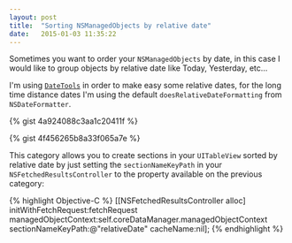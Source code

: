 ```yaml
---
layout: post
title:  "Sorting NSManagedObjects by relative date"
date:   2015-01-03 11:35:22
---
```


Sometimes you want to order your `NSManagedObjects` by date, in this case I would like to group objects by relative date like Today, Yesterday, etc…

I'm using [`DateTools`](https://github.com/MatthewYork/DateTools) in order to make easy some relative dates, for the long time distance dates I'm using the default `doesRelativeDateFormatting` from `NSDateFormatter`.

{% gist 4a924088c3aa1c20411f %}

{% gist 4f456265b8a33f065a7e %}

This category allows you to create sections in your `UITableView` sorted by relative date by just setting the `sectionNameKeyPath` in your `NSFetchedResultsController` to the property available on the previous category:

{% highlight Objective-C %}
[[NSFetchedResultsController alloc] initWithFetchRequest:fetchRequest
 managedObjectContext:self.coreDataManager.managedObjectContext
 sectionNameKeyPath:@"relativeDate"
 cacheName:nil];
{% endhighlight %}